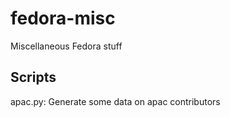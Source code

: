 fedora-misc
===========

Miscellaneous Fedora stuff

Scripts
-------

apac.py: Generate some data on apac contributors
